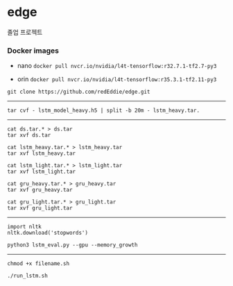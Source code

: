# edge
졸업 프로젝트


### Docker images
* nano
  `docker pull nvcr.io/nvidia/l4t-tensorflow:r32.7.1-tf2.7-py3`

* orin
  `docker pull nvcr.io/nvidia/l4t-tensorflow:r35.3.1-tf2.11-py3`


```
git clone https://github.com/redEddie/edge.git
```

---

```
tar cvf - lstm_model_heavy.h5 | split -b 20m - lstm_heavy.tar.
```

---

```
cat ds.tar.* > ds.tar
tar xvf ds.tar
```
```
cat lstm_heavy.tar.* > lstm_heavy.tar
tar xvf lstm_heavy.tar
```
```
cat lstm_light.tar.* > lstm_light.tar
tar xvf lstm_light.tar
```
```
cat gru_heavy.tar.* > gru_heavy.tar
tar xvf gru_heavy.tar
```
```
cat gru_light.tar.* > gru_light.tar
tar xvf gru_light.tar
```

---

```
import nltk
nltk.download('stopwords')
```

```
python3 lstm_eval.py --gpu --memory_growth
```

---

```
chmod +x filename.sh
```
```
./run_lstm.sh
```
